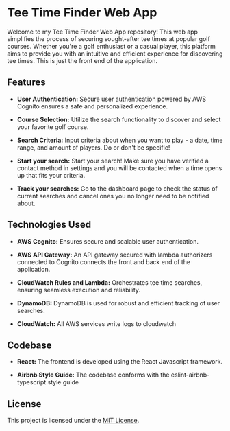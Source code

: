 # Tee Time Finder Web App

Welcome to my Tee Time Finder Web App repository! This web app simplifies the process of securing sought-after tee times at popular golf courses. Whether you're a golf enthusiast or a casual player, this platform aims to provide you with an intuitive and efficient experience for discovering tee times. This is just the front end of the application.

## Features

- **User Authentication:** Secure user authentication powered by AWS Cognito ensures a safe and personalized experience.

- **Course Selection:** Utilize the search functionality to discover and select your favorite golf course.

- **Search Criteria:** Input criteria about when you want to play - a date, time range, and amount of players. Do or don't be specific!

- **Start your search:** Start your search! Make sure you have verified a contact method in settings and you will be contacted when a time opens up that fits your criteria.

- **Track your searches:** Go to the dashboard page to check the status of current searches and cancel ones you no longer need to be notified about.

## Technologies Used


- **AWS Cognito:** Ensures secure and scalable user authentication.

- **AWS API Gateway:** An API gateway secured with lambda authorizers connected to Cognito connects the front and back end of the application. 

- **CloudWatch Rules and Lambda:** Orchestrates tee time searches, ensuring seamless execution and reliability.

- **DynamoDB:** DynamoDB is used for robust and efficient tracking of user searches.

-  **CloudWatch:** All AWS services write logs to cloudwatch 

## Codebase

- **React:** The frontend is developed using the React Javascript framework.

- **Airbnb Style Guide:** The codebase conforms with the eslint-airbnb-typescript style guide

## License

This project is licensed under the [MIT License](LICENSE.md).
